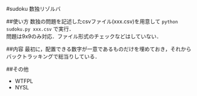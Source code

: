 #sudoku
数独リゾルバ

##使い方
数独の問題を記述したcsvファイル(xxx.csv)を用意して
`python sudoku.py xxx.csv`
で実行．  
問題は9x9のみ対応．ファイル形式のチェックなどはしていない．

##内容
最初に，配置できる数字が一意であるものだけを埋めておき，それからバックトラッキングで総当りしている．

##その他
+ WTFPL
+ NYSL
